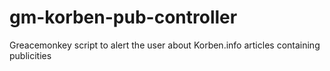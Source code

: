 # gm-korben-pub-controller
Greacemonkey script to alert the user about Korben.info articles containing publicities
